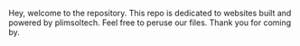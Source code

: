 Hey, welcome to the repository. This repo is dedicated to websites built and powered by plimsoltech. Feel free to peruse our files. Thank you for coming by.
